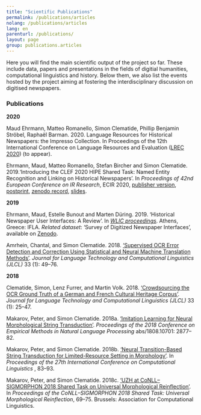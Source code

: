 ```yaml
---
title: "Scientific Publications"
permalink: /publications/articles
nolang: /publications/articles
lang: en
parenturl: /publications/
layout: page
group: publications.articles
---
```


Here you will find the main scientific output of the project so far. These include data, papers and presentations in the fields of digitial humanities, computational linguistics and history. Below them, we also list the events hosted by the project aiming at fostering the interdisciplinary discussion on digitised newspapers.


### Publications

**2020**

Maud Ehrmann, Matteo Romanello, Simon Clematide, Phillip Benjamin Ströbel, Raphaël Barman. 2020. Language Resources for Historical Newspapers: the Impresso Collection. In Proceedings of the 12th International Conference on Language Resources and Evaluation ([LREC 2020](https://lrec2020.lrec-conf.org/en/)) (to appear).

Ehrmann, Maud,  Matteo Romanello, Stefan Bircher and Simon Clematide. 2019.‘Introducing the CLEF 2020 HIPE Shared Task: Named Entity Recognition and Linking on Historical Newspapers’. In *Proceedings of 42nd European Conference on IR Research*, ECIR 2020, [publisher version](http://dx.doi.org/10.1007/978-3-030-45442-5_68), [postprint](https://infoscience.epfl.ch/record/277015?ln=en), [zenodo record](https://zenodo.org/record/3752679), [slides](https://zenodo.org/record/3754236).


**2019**

Ehrmann, Maud, Estelle Bunout and Marten Düring. 2019. ‘Historical Newspaper User Interfaces: A Review’. In *[WLIC proceedings](http://library.ifla.org/2578/)*. Athens, Greece: IFLA.
*Related dataset*: ‘Survey of Digitized Newspaper Interfaces’, available on [Zenodo](https://doi.org/10.5281/zenodo.3369875).

Amrhein, Chantal, and Simon Clematide. 2018. [‘Supervised OCR Error Detection and Correction Using Statistical and Neural Machine Translation Methods’](https://doi.org/10.5167/uzh-162394). *Journal for Language Technology and Computational Linguistics (JLCL)* 33 (1): 49–76.

**2018**

Clematide, Simon, Lenz Furrer, and Martin Volk. 2018. [‘Crowdsourcing the OCR Ground Truth of a German and French Cultural Heritage Corpus’](https://doi.org/10.5167/uzh-162395). *Journal for Language Technology and Computational Linguistics (JLCL)* 33 (1): 25–47.

Makarov, Peter, and Simon Clematide. 2018a. [‘Imitation Learning for Neural Morphological String Transduction’](https://doi.org/10.18653/v1/d18-1314). *Proceedings of the 2018 Conference on Empirical Methods in Natural Language Processing* abs/1808.10701: 2877–82.

Makarov, Peter, and Simon Clematide. 2018b. [‘Neural Transition-Based String Transduction for Limited-Resource Setting in Morphology’](https://www.aclweb.org/anthology/C18-1008/). In *Proceedings of the 27th International Conference on Computational Linguistics* , 83–93.

Makarov, Peter, and Simon Clematide. 2018c. [‘UZH at CoNLL–SIGMORPHON 2018 Shared Task on Universal Morphological Reinflection’](https://doi.org/10.18653/v1/K18-3008). In *Proceedings of the CoNLL–SIGMORPHON 2018 Shared Task: Universal Morphological Reinflection*, 69–75. Brussels: Association for Computational Linguistics.

